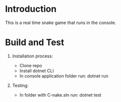 # Introduction 
This is a real time snake game that runs in the console.

# Build and Test
1.	Installation process:
    - Clone repo
    - Install dotnet CLI
    - In console application folder run: dotnet run

2. Testing:
    - In folder with C-nake.sln run: dotnet test
